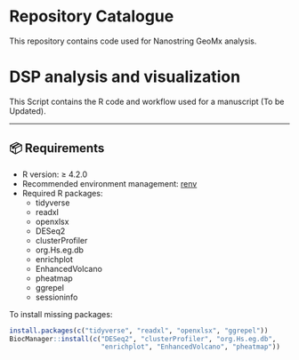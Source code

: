 # Repository Catalogue
This repository contains code used for Nanostring GeoMx analysis. 


# DSP analysis and visualization

This Script contains the R code and workflow used for a manuscript (To be Updated).

---

## 📦 Requirements

- R version: ≥ 4.2.0
- Recommended environment management: [renv](https://rstudio.github.io/renv/)
- Required R packages:
  - tidyverse
  - readxl
  - openxlsx
  - DESeq2
  - clusterProfiler
  - org.Hs.eg.db
  - enrichplot
  - EnhancedVolcano
  - pheatmap
  - ggrepel
  - sessioninfo

To install missing packages:

```r
install.packages(c("tidyverse", "readxl", "openxlsx", "ggrepel"))
BiocManager::install(c("DESeq2", "clusterProfiler", "org.Hs.eg.db",
                       "enrichplot", "EnhancedVolcano", "pheatmap"))
